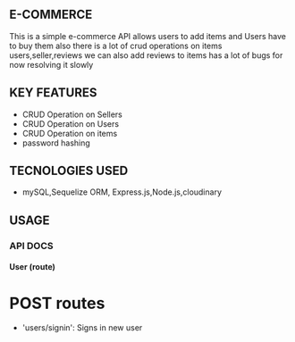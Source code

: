 ## E-COMMERCE

This is a simple e-commerce API allows users to add items and Users have to buy them also there is a lot of crud operations on items users,seller,reviews we can also add reviews to items has a lot of bugs for now resolving it slowly

## KEY FEATURES

- CRUD Operation on Sellers
- CRUD Operation on Users
- CRUD Operation on items
- password hashing

## TECNOLOGIES USED

- mySQL,Sequelize ORM, Express.js,Node.js,cloudinary

## USAGE

### API DOCS

#### User (route)

# POST routes

- 'users/signin': Signs in new user

